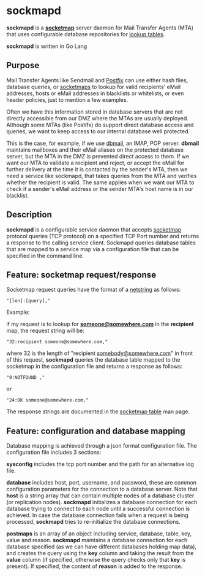 # sockmapd

**sockmapd** is a [**socketmap**](http://www.postfix.org/socketmap_table.5.html) server daemon for Mail Transfer Agents
(MTA) that uses configurable database repositories for [lookup tables](http://www.postfix.org/DATABASE_README.html).

**sockmapd** is written in Go Lang

## Purpose
Mail Transfer Agents like Sendmail and [Postfix](http://www.postfix.org) can use either hash files, database queries, or
[socketmaps](http://www.postfix.org/socketmap_table.5.html) to lookup for valid recipients' eMail addresses,
hosts or eMail addresses in blacklists or whitelists, or even header policies, just to mention a few examples.

Often we have this information stored in database servers that are not directly accessible from our DMZ where the MTAs
are usually deployed. Although some MTAs (like Postifx) do support direct database access and queries, we want to keep
access to our internal database well protected. 

This is the case, for example, if we use [dbmail](https://github.com/dbmail/dbmail), an IMAP, POP server. **dbmail**
maintains mailboxes and their eMail aliases on the protected database server, but the MTA in the DMZ is prevented 
direct access to them. If we want our MTA to validate a recipient and reject, or accept the eMail for further delivery
at the time it is contacted by the sender's MTA, then we need a service like sockmapd, that takes queries from the MTA
and verifies whether the recipient is valid. The same applies when we want our MTA to check if a sender's eMail address
or the sender MTA's host name is in our blacklist.


## Description 
**sockmapd** is a configurable service daemon that accepts [socketmap](http://www.postfix.org/socketmap_table.5.html)
protocol queries (TCP protocol) on a specified TCP Port number and returns a response to the calling service client.
Sockmapd queries database tables that are mapped to a service map via a configuration file that can be specified in the
command line.

## Feature: socketmap request/response
Socketmap request queries have the format of a [netstring](http://cr.yp.to/proto/netstrings.txt) as follows:

    "[len]:[query],"
    
Example: 

if my request is to lookup for **someone@somewhere.com** in the **recipient** map, the request string will be:

    "32:recipient someone@somewhere.com,"
    
where 32 is the length of "recipient somebody@somewhere.com"
in front of this request, **sockmapd** queries the database table mapped to the socketmap in the configuration file
and returns a response as follows:

    "9:NOTFOUND ,"
or

    "24:OK someone@somewhere.com,"

The response strings are documented in the [socketmap table](http://www.postfix.org/socketmap_table.5.html) man page.

## Feature: configuration and database mapping
Database mapping is achieved through a json format configuration file. The configuration file includes 3 sections:

**sysconfig** includes the tcp port number and the path for an alternative log file.

**database** includes host, port, username, and password, these are common configuration parameters for the connection
to a database server. Note that **host** is a string array that can contain multiple nodes of a database cluster 
(or replication nodes). **sockmapd** initializes a database connection for each database trying to connect to each node
until a successful connection is achieved. In case the database connection fails when a request is being processed,
**sockmapd** tries to re-initialize the database connections.

**postmaps** is an array of an object including service, database, table, key, value and reason. **sockmapd** maintains
a database connection for each database specified (as we can have different databases holding map data), and creates
the query using the **key** column and taking the result from the **value** column (if specified, otherwise the query
checks only that **key** is present). If specified, the content of **reason** is added to the response.


